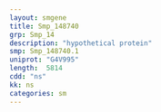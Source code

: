 ```yaml
---
layout: smgene
title: Smp_148740
grp: Smp_14
description: "hypothetical protein"
smp: Smp_148740.1
uniprot: "G4V995"
length:  5814
cdd: "ns"
kk: ns
categories: sm
---
```


